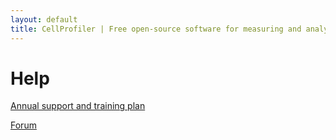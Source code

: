 ```yaml
---
layout: default
title: CellProfiler | Free open-source software for measuring and analyzing cell images
---
```


# Help

[Annual support and training plan](/supportplan/)

[Forum](http://forum.cellprofiler.org/)
